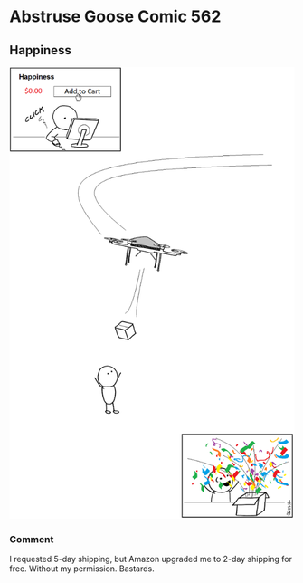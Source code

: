 # Abstruse Goose Comic 562
## Happiness

![image](learn_happiness.png)
### Comment
I requested 5-day shipping, but Amazon upgraded me to 2-day shipping for free. Without my permission. Bastards.
